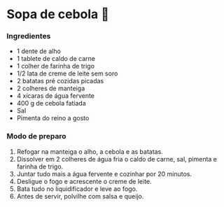 # Sopa de cebola :spoon:

### Ingredientes

- 1 dente de alho
- 1 tablete de caldo de carne
- 1 colher de farinha de trigo
- 1/2 lata de creme de leite sem soro
- 2 batatas pré cozidas picadas
- 2 colheres de manteiga
- 4 xícaras de água fervente
- 400 g de cebola fatiada
- Sal
- Pimenta do reino a gosto

### Modo de preparo

1. Refogar na manteiga o alho, a cebola e as batatas.
2. Dissolver em 2 colheres de água fria o caldo de carne, sal, pimenta e farinha de trigo.
3. Juntar tudo mais a água fervente e cozinhar por 20 minutos.
4. Desligue o fogo e acrescente o creme de leite.
5. Bata tudo no liquidificador e leve ao fogo.
6. Antes de servir, polvilhe com salsa e queijo.